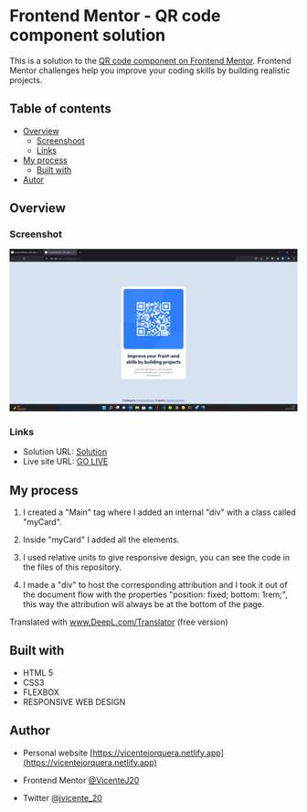 # Frontend Mentor - QR code component solution

This is a solution to the [QR code component on Frontend Mentor](https://www.frontendmentor.io/challenges/qr-code-component-iux_sIO_H). Frontend Mentor challenges help you improve your coding skills by building realistic projects.

## Table of contents

- [Overview](#overview)
    - [Screenshoot](#screenshot)
    - [Links](#links)
- [My process](#my-process)
    - [Built with](#built-with)
- [Autor](#autor)

## Overview

### Screenshot

![](./screenshot.png)

### Links

- Solution URL: [Solution]()
- Live site URL: [GO LIVE]()

## My process

1) I created a "Main" tag where I added an internal "div" with a class called "myCard".

2) Inside "myCard" I added all the elements.

3) I used relative units to give responsive design, you can see the code in the files of this repository.

4) I made a "div" to host the corresponding attribution and I took it out of the document flow with the properties "position: fixed; bottom: 1rem;", this way the attribution will always be at the bottom of the page.

Translated with www.DeepL.com/Translator (free version)

## Built with
- HTML 5
- CSS3
- FLEXBOX
- RESPONSIVE WEB DESIGN

## Author
- Personal website [https://vicentejorquera.netlify.app](https://vicentejorquera.netlify.app)

- Frontend Mentor  [@VicenteJ20](https://www.frontendmentor.io/profile/VicenteJ20)

- Twitter [@jvicente_20](https://www.twitter.com/jvicente_20)